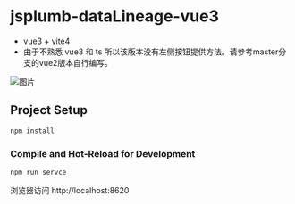 # jsplumb-dataLineage-vue3

- vue3 + vite4 
- 由于不熟悉 vue3 和 ts 所以该版本没有左侧按钮提供方法。请参考master分支的vue2版本自行编写。

![图片](https://github.com/mizuhokaga/jsplumb-dataLineage-vue/blob/vue3/src/assets/sample.png)

## Project Setup

```sh
npm install
```

### Compile and Hot-Reload for Development

```sh
npm run servce
```

浏览器访问 http://localhost:8620

